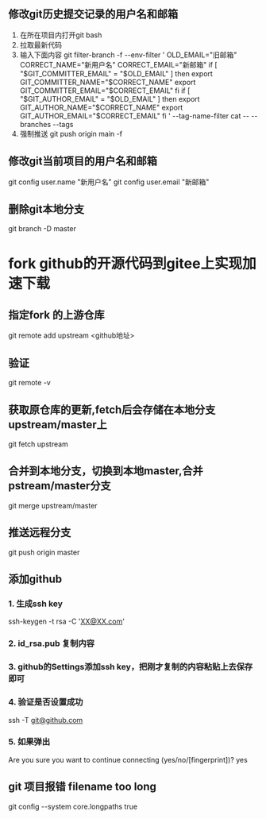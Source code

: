 ## 修改git历史提交记录的用户名和邮箱
1. 在所在项目内打开git bash
2. 拉取最新代码
3. 输入下面内容
git filter-branch -f --env-filter '
OLD_EMAIL="旧邮箱"
CORRECT_NAME="新用户名"
CORRECT_EMAIL="新邮箱"
if [ "$GIT_COMMITTER_EMAIL" = "$OLD_EMAIL" ]
then
    export GIT_COMMITTER_NAME="$CORRECT_NAME"
    export GIT_COMMITTER_EMAIL="$CORRECT_EMAIL"
fi
if [ "$GIT_AUTHOR_EMAIL" = "$OLD_EMAIL" ]
then
    export GIT_AUTHOR_NAME="$CORRECT_NAME"
    export GIT_AUTHOR_EMAIL="$CORRECT_EMAIL"
fi
' --tag-name-filter cat -- --branches --tags
4. 强制推送
git push origin main -f

## 修改git当前项目的用户名和邮箱
git config user.name "新用户名"
git config user.email "新邮箱"


## 删除git本地分支
git branch -D master 

# fork github的开源代码到gitee上实现加速下载

## 指定fork 的上游仓库
git remote add upstream <github地址>

## 验证
git remote -v

## 获取原仓库的更新,fetch后会存储在本地分支upstream/master上
git fetch upstream

## 合并到本地分支，切换到本地master,合并pstream/master分支
git merge upstream/master

## 推送远程分支
git push origin master

## 添加github
### 1. 生成ssh key
ssh-keygen -t rsa -C 'XX@XX.com'
### 2. id_rsa.pub 复制内容
### 3. github的Settings添加ssh key，把刚才复制的内容粘贴上去保存即可
### 4. 验证是否设置成功
ssh -T git@github.com

### 5. 如果弹出
Are you sure you want to continue connecting (yes/no/[fingerprint])? yes

## git 项目报错 filename too long
git config --system core.longpaths true
